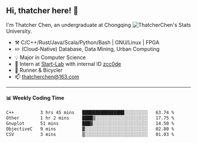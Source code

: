 ## Hi, thatcher here! :wave:

<img align="right" src="https://github-readme-stats.vercel.app/api?username=thatcherchen&title_color=333&text_color=777" alt="ThatcherChen's Stats" >

I'm Thatcher Chen, an undergraduate at Chongqing University.

- :hammer_and_pick:  C/C++/Rust/Java/Scala/Python/Bash | GNU/Linux | FPGA
- :pencil2:  (Cloud-Native) Database, Data Mining, Urban Computing
- :bulb:   Major in Computer Science
- :telescope:  Intern at [Start-Lab](https://github.com/Spatio-Temporal-Lab) with internal ID [zcc0de](https://github.com/zcc0de)
- :seedling:  Runner & Bicycler
- :mailbox: thatcherchen@163.com

---

#### :bar_chart: Weekly Coding Time

<!--START_SECTION:waka-->

```txt
C++          3 hrs 45 mins   ████████████████░░░░░░░░░   63.74 %
Other        1 hr 2 mins     ████▒░░░░░░░░░░░░░░░░░░░░   17.75 %
Gnuplot      51 mins         ███▓░░░░░░░░░░░░░░░░░░░░░   14.50 %
ObjectiveC   9 mins          ▓░░░░░░░░░░░░░░░░░░░░░░░░   02.80 %
CSV          3 mins          ▒░░░░░░░░░░░░░░░░░░░░░░░░   01.03 %
```

<!--END_SECTION:waka-->
